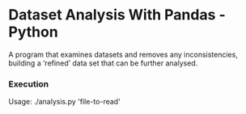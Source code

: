 # Dataset Analysis With Pandas - Python
A program that examines datasets and removes any inconsistencies, building a ‘refined’ data set that can be further analysed.

### Execution
Usage: ./analysis.py 'file-to-read'
